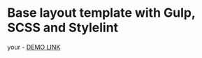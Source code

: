 # Base layout template with Gulp, SCSS and Stylelint
your
    - [DEMO LINK](https://maksym-mishchanchuk.github.io/marks__look_book/)
